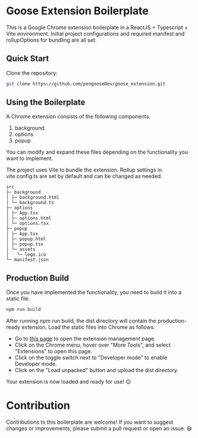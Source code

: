 # Goose Extension Boilerplate

This is a Google Chrome extension boilerplate in a ReactJS + Typescript + Vite environment. Initial project configurations and required manifest and rollupOptions for bundling are all set.

## Quick Start

Clone the repository:

```bash
git clone https://github.com/pengooseDev/goose_extension.git
```

## Using the Boilerplate

A Chrome extension consists of the following components:

1. background
2. options
3. popup

You can modify and expand these files depending on the functionality you want to implement.

The project uses Vite to bundle the extension. Rollup settings in vite.config.ts are set by default and can be changed as needed.

```arduino
src
├─ background
│ ├─ background.html
│ └─ background.ts
├─ options
│ ├─ App.tsx
│ ├─ options.html
│ └─ options.tsx
├─ popup
│ ├─ App.tsx
│ ├─ popup.html
│ ├─ popup.tsx
│ └─ assets
│   └─ logo.ico
└─ manifest.json
```

## Production Build

Once you have implemented the functionality, you need to build it into a static file.

```bash
npm run build
```

After running npm run build, the dist directory will contain the production-ready extension. Load the static files into Chrome as follows:

- Go to [this page](chrome://extensions) to open the extension management page.
- Click on the Chrome menu, hover over "More Tools", and select "Extensions" to open this page.
- Click on the toggle switch next to "Developer mode" to enable Developer mode.
- Click on the "Load unpacked" button and upload the dist directory.

Your extension is now loaded and ready for use! 😉

# Contribution

Contributions to this boilerplate are welcome! If you want to suggest changes or improvements, please submit a pull request or open an issue. 😆
